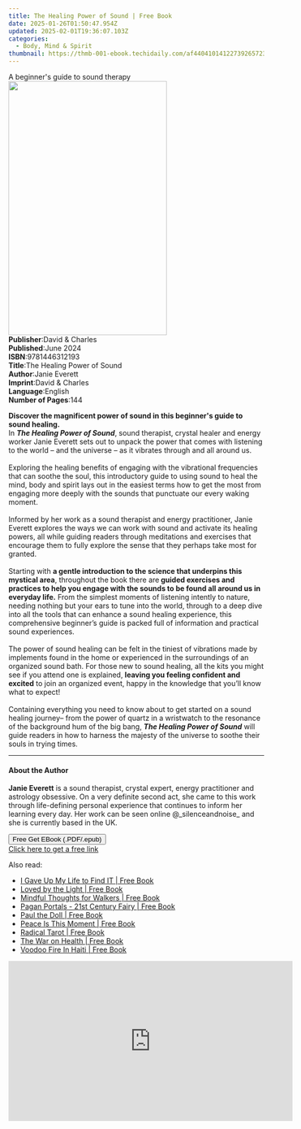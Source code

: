 ```yaml
---
title: The Healing Power of Sound | Free Book
date: 2025-01-26T01:50:47.954Z
updated: 2025-02-01T19:36:07.103Z
categories:
  - Body, Mind & Spirit
thumbnail: https://thmb-001-ebook.techidaily.com/af44041014122739265723a3701472ff2865d868625dba981e62ac74d23b60db.jpg
---
```

<main id="book-container">
  <div class="flex flex-col">
    <div class="book-brief flex-1 py-6 px-4 sm:p-6 md:py-10 md:px-8">
      <!-- brief-->
      <div class="book-brief-main">A beginner's guide to sound therapy</div>
    </div>
    <div
      class="book-meta-info flex-1 grid gap-4 col-start-1 col-end-3 row-start-1 sm:mb-6 sm:grid-cols-4 lg:gap-6 lg:col-start-2 lg:row-end-6 lg:row-span-6 lg:mb-0"
    >
      <div
        class="book-meta-info-left place-content-center mt-4 p-4 text-sm leading-6 col-start-2 col-span-2 dark:text-slate-400"
      >
        <img
          class="w-full h-500 object-cover rounded-lg sm:h-255 sm:col-span-2 lg:col-span-full"
          src="https://img-001-ebook.techidaily.com/4f5380a55013e4443a7a1452c6217efb74033094242365d4b9353d9b4f8e948a.jpg"
          alt=""
          width="312"
          height="500"
        />
      </div>
      <div
        class="book-meta-info-right mt-2 col-start-1 row-start-2 col-span-3 self-center"
      >
        <!-- meta data  -->
        <div class="flex flex-col px-4 md:px-8">
          <div class="flex-1">
            <strong>Publisher</strong>:<span class="px-2"
              >David &amp; Charles</span
            >
          </div>
          <div class="flex-1">
            <strong>Published</strong>:<span class="px-2">June 2024</span>
          </div>
          <div class="flex-1">
            <strong>ISBN</strong>:<span class="px-2">9781446312193</span>
          </div>
          <div class="flex-1">
            <strong>Title</strong>:<span class="px-2"
              >The Healing Power of Sound</span
            >
          </div>
          <div class="flex-1">
            <strong>Author</strong>:<span class="px-2">Janie Everett</span>
          </div>
          <div class="flex-1">
            <strong>Imprint</strong>:<span class="px-2"
              >David &amp; Charles</span
            >
          </div>
          <div class="flex-1">
            <strong>Language</strong>:<span class="px-2">English</span>
          </div>
          <div class="flex-1">
            <strong>Number of Pages</strong>:<span class="px-2">144</span>
          </div>
        </div>
      </div>
    </div>
    <div class="book-description flex-1 py-6 px-4 sm:p-6 md:py-10 md:px-8">
      <div class="book-description-main">
        <div accordion-content="" id="description">
          <p>
            <b
              >Discover the magnificent power of sound in this beginner's guide
              to sound healing.</b
            ><br />In <b><i>The Healing Power of Sound</i></b
            >, sound therapist, crystal healer and energy worker Janie Everett
            sets out to unpack the power that comes with listening to the world
            – and the universe – as it vibrates through and all around us.<br /><br />Exploring
            the healing benefits of engaging with the vibrational frequencies
            that can soothe the soul, this introductory guide to using sound to
            heal the mind, body and spirit lays out in the easiest terms how to
            get the most from engaging more deeply with the sounds that
            punctuate our every waking moment.<br /><br />Informed by her work
            as a sound therapist and energy practitioner, Janie Everett explores
            the ways we can work with sound and activate its healing powers, all
            while guiding readers through meditations and exercises that
            encourage them to fully explore the sense that they perhaps take
            most for granted.<br /><br />Starting with
            <b
              >a gentle introduction to the science that underpins this mystical
              area</b
            >, throughout the book there are<b>
              guided exercises and practices to help you engage with the sounds
              to be found all around us in everyday life.</b
            >
            From the simplest moments of listening intently to nature, needing
            nothing but your ears to tune into the world, through to a deep dive
            into all the tools that can enhance a sound healing experience, this
            comprehensive beginner’s guide is packed full of information and
            practical sound experiences.<br /><br />The power of sound healing
            can be felt in the tiniest of vibrations made by implements found in
            the home or experienced in the surroundings of an organized sound
            bath. For those new to sound healing, all the kits you might see if
            you attend one is explained,
            <b>leaving you feeling confident and excited</b> to join an
            organized event, happy in the knowledge that you’ll know what to
            expect!<br /><br />Containing everything you need to know about to
            get started on a sound healing journey– from the power of quartz in
            a wristwatch to the resonance of the background hum of the big bang,
            <b><i>The Healing Power of Sound</i></b> will guide readers in how
            to harness the majesty of the universe to soothe their souls in
            trying times.
          </p>
        </div>
        <div class="accordion-fader"></div>
      </div>
    </div>
    <div class="book-excerpts flex-1 py-6 px-4 sm:p-6 md:py-10 md:px-8">
      <!-- excerpts-->
      <div class="book-excerpts-main">
        <hr />
        <h4 class="placeholder placeholder-heading">
          <span>About the Author</span>
        </h4>
        <p>
          <b>Janie Everett</b> is a sound therapist, crystal expert, energy
          practitioner and astrology obsessive. On a very definite second act,
          she came to this work through life-defining personal experience that
          continues to inform her learning every day. Her work can be seen
          online @_silenceandnoise_ and she is currently based in the UK.
        </p>
      </div>
    </div>
    <div
      class="book-about-author flex-1 py-6 px-4 sm:p-6 md:py-10 md:px-8"
    ></div>
    <div class="book-free-get flex-1 py-6 px-4 sm:p-6 md:py-10 md:px-8">
      <button
        id="btn-free-get"
        class="bg-blue-500 hover:bg-blue-700 text-white font-bold py-2 px-4 rounded"
      >
        Free Get EBook (.PDF/.epub)
      </button>
      <div id="countdown-display" class="px-2 text-lg mt-2"></div>
      <a
        id="free-link"
        class="hidden bg-blue-500 hover:bg-blue-700 text-white font-bold py-2 px-4 rounded"
        href="https://www.ebooks.com/en-us/book/211388232/the-healing-power-of-sound/janie-everett/"
        target="_blank"
        >Click here to get a free link</a
      >
    </div>
    <script>
      let countdownTime = 0;
      let countdownInterval = null;
      document
        .getElementById('btn-free-get')
        .addEventListener('click', startCountdown);
      function startCountdown() {
        countdownTime = new Date().getTime() + 60000 * 3;
        countdownInterval = setInterval(updateCountdown, 1000);
        document.getElementById('btn-free-get').disabled = true;
        document
          .getElementById('btn-free-get')
          .classList.add('bg-gray-500', 'cursor-not-allowed');
      }
      function updateCountdown() {
        let currentTime = new Date().getTime();
        let timeLeft = countdownTime - currentTime;
        let secondsLeft = Math.floor(timeLeft / 1000);
        document.getElementById('countdown-display').innerHTML =
          `Remaining time: ${secondsLeft} seconds.`;
        if (secondsLeft <= 0) {
          clearInterval(countdownInterval);
          document.getElementById('btn-free-get').classList.add('hidden');
          document.getElementById('free-link').classList.remove('hidden');
          document.getElementById('countdown-display').innerHTML = '';
        }
      }
    </script>
  </div>
</main>

<ins class="adsbygoogle"
      style="display:block"
      data-ad-client="ca-pub-7571918770474297"
      data-ad-slot="8358498916"
      data-ad-format="auto"
      data-full-width-responsive="true"></ins>
    

<span class="atpl-alsoreadstyle">Also read:</span>
<div><ul>
<li><a href="https://novels-ebooks.techidaily.com/210729317-9798987142929-i-gave-up-my-life-to-find-it/"><u>I Gave Up My Life to Find IT | Free Book</u></a></li>
<li><a href="https://novels-ebooks.techidaily.com/210729643-9798987263327-loved-by-the-light/"><u>Loved by the Light | Free Book</u></a></li>
<li><a href="https://novels-ebooks.techidaily.com/210727711-9781782406303-mindful-thoughts-for-walkers/"><u>Mindful Thoughts for Walkers | Free Book</u></a></li>
<li><a href="https://novels-ebooks.techidaily.com/210727821-9781803410470-pagan-portals-21st-century-fairy/"><u>Pagan Portals - 21st Century Fairy | Free Book</u></a></li>
<li><a href="https://novels-ebooks.techidaily.com/210729344-9798886855364-paul-the-doll/"><u>Paul the Doll | Free Book</u></a></li>
<li><a href="https://novels-ebooks.techidaily.com/210730630-9781952692611-peace-is-this-moment/"><u>Peace Is This Moment | Free Book</u></a></li>
<li><a href="https://novels-ebooks.techidaily.com/210730623-9781401971489-radical-tarot/"><u>Radical Tarot | Free Book</u></a></li>
<li><a href="https://novels-ebooks.techidaily.com/210729833-9781958434253-the-war-on-health/"><u>The War on Health | Free Book</u></a></li>
<li><a href="https://novels-ebooks.techidaily.com/210730313-9781455613687-voodoo-fire-in-haiti/"><u>Voodoo Fire In Haiti | Free Book</u></a></li>
</ul></div>

<!-- affiliate ads begin -->
<iframe width="560" height="315" src="https://www.youtube.com/embed/6KXVWj6Ar1M?si=Cd_jktmoN3e9OzH3" title="YouTube video player" frameborder="0" allow="accelerometer; autoplay; clipboard-write; encrypted-media; gyroscope; picture-in-picture; web-share" referrerpolicy="strict-origin-when-cross-origin" allowfullscreen></iframe>
<!-- affiliate ads end -->

